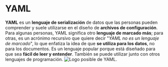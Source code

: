 # YAML

**YAML** es un **lenguaje de serialización** de datos que las personas pueden comprender y suele utilizarse en el diseño de **archivos de configuración**. Para algunas personas, YAML significa otro **lenguaje de marcado más**; para otras, es un acrónimo recursivo que quiere decir "_YAML no es un lenguaje de marcado_", lo que enfatiza la idea de que **se utiliza para los datos**, no para los documentos.
Es un lenguaje popular porque está diseñado para que sea **fácil de leer y entender**. También se puede utilizar junto con otros lenguajes de programación.
![Logo posible de YAML.](https://user-images.githubusercontent.com/965439/27257445-8791ea14-539c-11e7-8f5a-eec6cdfababa.png)